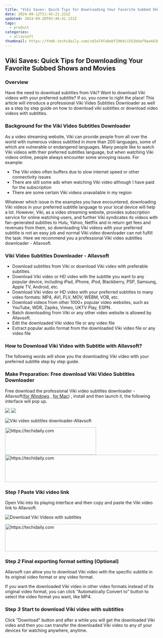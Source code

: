 ```yaml
---
title: "Viki Saves: Quick Tips for Downloading Your Favorite Subbed Shows and Movies"
date: 2024-09-12T21:45:21.231Z
updated: 2024-09-20T03:40:41.131Z
tags:
  - product
categories:
  - allavsoft
thumbnail: https://thmb.techidaily.com/cd1e74fabebf196dc1552bdaf9aa44383a4d9bcb29a05c80c61aca058d57e616.jpg
---
```


## Viki Saves: Quick Tips for Downloading Your Favorite Subbed Shows and Movies

### Overview

Have the need to download subtitles from Viki? Want to download Viki videos with your preferred subtitle? If so, you come to right the place! This article will introduce a professional Viki Video Subtitles Downloader as well as a step by step guide on how to download viki subtitles or download video videos with subtitles.

### Background for the Viki Video Subtitles Downloader

As a video streaming website, Viki can provide people from all over the world with numerous videos subtitled in more than 200 languages, some of which are vulnerable or endangered languages. Many people like to watch Viki videos with their preferred subtitles language, but when watching Viki videos online, people always encounter some annoying issues. For example:

* The Viki video often buffers due to slow internet speed or other connectivity issues
* There are still some ads when watching Viki video although I have paid for the subscription
* There are some certain Viki videos unavailable in my region

Whatever which issue in the examples you have encountered, downloading Viki videos in your preferred subtitle language to your local device will help a lot. However, Viki, as a video streaming website, provides subscription service for online watching users, and further Viki syndicates its videos with fan-generated subtitles to Hulu, Yahoo, Netflix and in return get fees and revenues from them, so downloading Viki videos with your preferred subtitle is not an easy job and normal Viki video downloader can not fulfill the task. Here we recommend you a professional Viki video subtitles downloader - Allavsoft.

### Viki Video Subtitles Downloader - Allavsoft

* Download subtitles from Viki or download Viki video with preferable subtitles.
* Download Viki video or HD video with the subtitle you want to any popular device, including iPad, iPhone, iPod, Blackberry, PSP, Samsung, Apple TV, Android, etc.
* Download Viki video or HD video with your preferred subtitles to many video formats: MP4, AVI, FLV, MOV, WEBM, VOB, etc.
* Download videos from other 1000+ popular video websites, such as YouTube, WDR, Zapiks, Vimeo, UKTV Play, ESPN.
* Batch downloading from Viki or any other video website is allowed by Allavsoft.
* Edit the downloaded Viki video file or any video file
* Extract popular audio format from the downloaded Viki video file or any video file

### How to Download Viki Video with Subtitle with Allavsoft?

The following words will show you the downloading Viki video with your preferred subtitle step by step guide.

### Make Preparation: Free download Viki Video Subtitles Downloader

Free download the professional Viki video subtitles downloader - Allavsoft([for Windows](https://tools.techidaily.com/allavsoft/products/) , [for Mac](https://tools.techidaily.com/allavsoft/products/)) , install and then launch it, the following interface will pop up.

[![](https://www.allavsoft.com/how-to/../images/how-to/free-download-win.jpg)](https://tools.techidaily.com/allavsoft/products/) [![](https://www.allavsoft.com/how-to/../images/how-to/free-download-mac.jpg)](https://tools.techidaily.com/allavsoft/products/)

![Viki video subtitles downloader-Allavsoft](https://www.allavsoft.com/how-to/../images/allavsoft/screen-shot-600.jpg)

<!-- affiliate ads begin -->
<a href="https://aligracehair.sjv.io/c/5597632/2115946/19272" target="_top" id="2115946">
  <img src="//a.impactradius-go.com/display-ad/19272-2115946" border="0" alt="https://techidaily.com" width="300" height="90"/>
</a>
<img height="0" width="0" src="https://aligracehair.sjv.io/i/5597632/2115946/19272" style="position:absolute;visibility:hidden;" border="0" />
<!-- affiliate ads end -->

<!-- affiliate ads begin -->
<a href="https://aligracehair.sjv.io/c/5597632/1885947/19272" target="_top" id="1885947">
  <img src="//a.impactradius-go.com/display-ad/19272-1885947" border="0" alt="https://techidaily.com" width="728" height="90"/>
</a>
<img height="0" width="0" src="https://aligracehair.sjv.io/i/5597632/1885947/19272" style="position:absolute;visibility:hidden;" border="0" />
<!-- affiliate ads end -->

### Step _1_ Paste Viki video link

Open Viki into its playing interface and then copy and paste the Viki video link to Allavsoft.

![Download Viki Videos with subtitles](https://www.allavsoft.com/how-to/../images/how-to/viki-video-downloader/viki-video-download.jpg)

<!-- affiliate ads begin -->
<a href="https://versadesk.pxf.io/c/5597632/1815678/21290" target="_top" id="1815678">
  <img src="//a.impactradius-go.com/display-ad/21290-1815678" border="0" alt="https://techidaily.com" width="728" height="90"/>
</a>
<img height="0" width="0" src="https://versadesk.pxf.io/i/5597632/1815678/21290" style="position:absolute;visibility:hidden;" border="0" />
<!-- affiliate ads end -->

### Step _2_ Final exporting format setting (Optional)

Allavsoft can allow you to download Viki video with the specific subtitle in its original video format or any video format.

If you want the downloaded Viki video in other video formats instead of its original video format, you can click "Automatically Convert to" button to select the video format you want, like MP4.

### Step _3_ Start to download Viki video with subtitles

Click "Download" button and after a while you will get the downloaded Viki video and then you can transfer the downloaded Viki video to any of your devices for watching anywhere, anytime.

<ins class="adsbygoogle"
     style="display:block"
     data-ad-format="autorelaxed"
     data-ad-client="ca-pub-7571918770474297"
     data-ad-slot="1223367746"></ins>

<ins class="adsbygoogle"
     style="display:block"
     data-ad-client="ca-pub-7571918770474297"
     data-ad-slot="8358498916"
     data-ad-format="auto"
     data-full-width-responsive="true"></ins>
